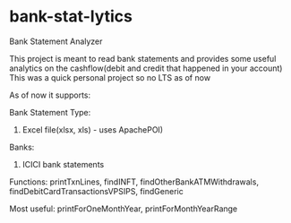 # bank-stat-lytics
Bank Statement Analyzer

This project is meant to read bank statements and provides some useful analytics on the cashflow(debit and credit that happened in your account)
This was a quick personal project so no LTS as of now


As of now it supports:

Bank Statement Type:
 1. Excel file(xlsx, xls) - uses ApachePOI)
 
Banks:
 1. ICICI bank statements
 
Functions:
 printTxnLines,
 findINFT,
 findOtherBankATMWithdrawals,
 findDebitCardTransactionsVPSIPS,
 findGeneric
 
Most useful:
 printForOneMonthYear,
 printForMonthYearRange
 
